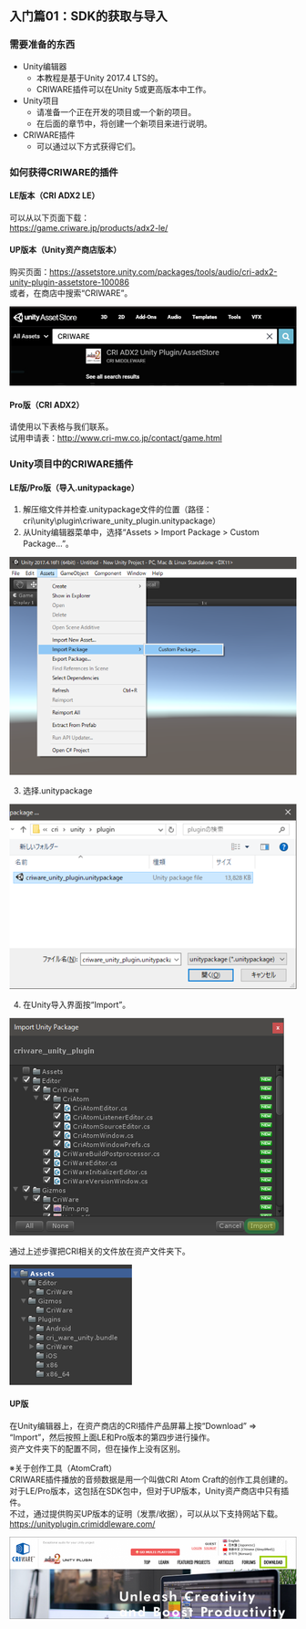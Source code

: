 ## 入门篇01：SDK的获取与导入
### 需要准备的东西
* Unity编辑器
  * 本教程是基于Unity 2017.4 LTS的。
  * CRIWARE插件可以在Unity 5或更高版本中工作。
* Unity项目
  * 请准备一个正在开发的项目或一个新的项目。
  * 在后面的章节中，将创建一个新项目来进行说明。
* CRIWARE插件
  * 可以通过以下方式获得它们。

### 如何获得CRIWARE的插件
#### LE版本（CRI ADX2 LE）
可以从以下页面下载：<br/>
<a href="https://game.criware.jp/products/adx2-le/" target="_blank">https://game.criware.jp/products/adx2-le/</a>

#### UP版本（Unity资产商店版本）
购买页面：<a href="https://assetstore.unity.com/packages/tools/audio/cri-adx2-unity-plugin-assetstore-100086" target="_blank">https://assetstore.unity.com/packages/tools/audio/cri-adx2-unity-plugin-assetstore-100086</a> <br/>
或者，在商店中搜索“CRIWARE”。

![](images/unity_nyumon_0102.png)

#### Pro版（CRI ADX2）
请使用以下表格与我们联系。<br/>
试用申请表：<a href="http://www.cri-mw.co.jp/contact/game.html" target="_blank">http://www.cri-mw.co.jp/contact/game.html</a>

### Unity项目中的CRIWARE插件
#### LE版/Pro版（导入.unitypackage）
1. 解压缩文件并检查.unitypackage文件的位置（路径：cri\unity\plugin\criware_unity_plugin.unitypackage）
2. 从Unity编辑器菜单中，选择“Assets > Import Package > Custom Package...”。

![](images/unity_nyumon_0103.png)

3. 选择.unitypackage

![](images/unity_nyumon_0104.png)

4. 在Unity导入界面按“Import”。

![](images/unity_nyumon_0105.png)

通过上述步骤把CRI相关的文件放在资产文件夹下。

![](images/unity_nyumon_0106.png)

#### UP版
在Unity编辑器上，在资产商店的CRI插件产品屏幕上按“Download” => “Import”，然后按照上面LE和Pro版本的第四步进行操作。<br/>
资产文件夹下的配置不同，但在操作上没有区别。

※关于创作工具（AtomCraft）<br/>
CRIWARE插件播放的音频数据是用一个叫做CRI Atom Craft的创作工具创建的。<br/>
对于LE/Pro版本，这包括在SDK包中，但对于UP版本，Unity资产商店中只有插件。<br/>
不过，通过提供购买UP版本的证明（发票/收据），可以从以下支持网站下载。<br/>
<a href="https://unityplugin.crimiddleware.com/" target="_blank">https://unityplugin.crimiddleware.com/</a>

![](images/unity_nyumon_0107.png)

